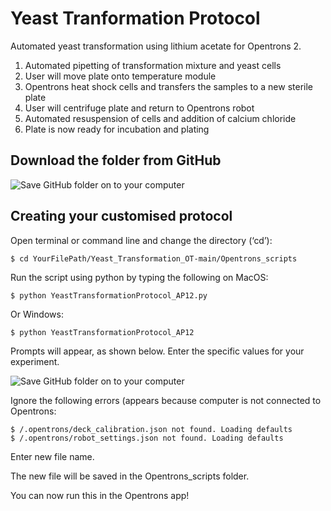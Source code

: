 # Yeast Tranformation Protocol
Automated yeast transformation using lithium acetate for Opentrons 2.
1) Automated pipetting of transformation mixture and yeast cells
2) User will move plate onto temperature module
3) Opentrons heat shock cells and transfers the samples to a new sterile plate
4) User will centrifuge plate and return to Opentrons robot
5) Automated resuspension of cells and addition of calcium chloride
6) Plate is now ready for incubation and plating

Download the folder from GitHub
-------------------

![Save GitHub folder on to your computer](https://i.postimg.cc/1t8HdhjY/Screenshot-2020-12-14-at-15-56-09.png)



Creating your customised protocol
-------------------

Open terminal or command line and change the directory (‘cd’):

	$ cd YourFilePath/Yeast_Transformation_OT-main/Opentrons_scripts 
 
Run the script using python by typing the following on MacOS:

	$ python YeastTransformationProtocol_AP12.py
	
Or Windows:
  
	$ python YeastTransformationProtocol_AP12


Prompts will appear, as shown below. Enter the specific values for your experiment.

![Save GitHub folder on to your computer](https://i.postimg.cc/cLFZ72tb/Screenshot-2020-12-14-at-16-23-20.png)

Ignore the following errors (appears because computer is not connected to Opentrons:
  
	$ /.opentrons/deck_calibration.json not found. Loading defaults
	$ /.opentrons/robot_settings.json not found. Loading defaults


Enter new file name. 

The new file will be saved in the Opentrons_scripts folder.

You can now run this in the Opentrons app!





